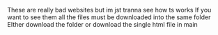 These are really bad websites but im jst tranna see how ts works
If you want to see them all the files must be downloaded into the same folder
EIther download the folder or download the single html file in main
